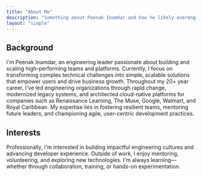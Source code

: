 ```yaml
---
title: "About Me"
description: "Something about Peenak Inamdar and how he likely overengineered his own personal website."
layout: "simple" 
---
```


## Background

I'm Peenak Inamdar, an engineering leader passionate about building and scaling high-performing teams and platforms. Currently, I focus on transforming complex technical challenges into simple, scalable solutions that empower users and drive business growth. Throughout my 20+ year career, I've led engineering organizations through rapid change, modernized legacy systems, and architected cloud-native platforms for companies such as Renaissance Learning, The Muse, Google, Walmart, and Royal Caribbean. My expertise lies in fostering resilient teams, mentoring future leaders, and championing agile, user-centric development practices.

## Interests

Professionally, I'm interested in building impactful engineering cultures and advancing developer experience. Outside of work, I enjoy mentoring, volunteering, and exploring new technologies. I'm always learning—whether through collaboration, training, or hands-on experimentation.
